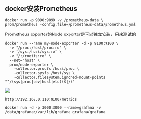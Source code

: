 ## docker安装Prometheus
```
docker run -p 9090:9090 -v /prometheus-data \
prom/prometheus -config.file=/prometheus-data/prometheus.yml
```

Prometheus exporter的Node exporter是可以独立安装，用来测试的

```
docker run --name my-node-exporter -d -p 9100:9100 \
  -v "/proc:/host/proc:ro" \
  -v "/sys:/host/sys:ro" \
  -v "/:/rootfs:ro" \
  --net="host" \
  prom/node-exporter \
    -collector.procfs /host/proc \
    -collector.sysfs /host/sys \
    -collector.filesystem.ignored-mount-points "^/(sys|proc|dev|host|etc)($|/)"
```



![](https://img2018.cnblogs.com/blog/1231979/202002/1231979-20200211173257603-376372192.png)

```
http://192.168.0.110:9100/metrics
```






```
docker run -d -p 3000:3000 --name=grafana -v /data/grafana:/var/lib/grafana grafana/grafana
```